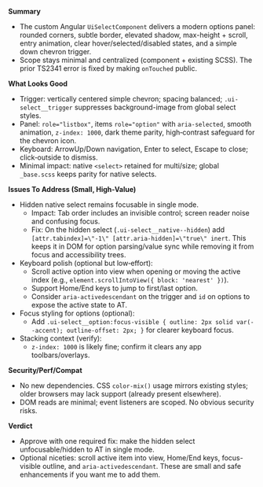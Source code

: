 **Summary**
- The custom Angular `UiSelectComponent` delivers a modern options panel: rounded corners, subtle border, elevated shadow, max-height + scroll, entry animation, clear hover/selected/disabled states, and a simple down chevron trigger.
- Scope stays minimal and centralized (component + existing SCSS). The prior TS2341 error is fixed by making `onTouched` public.

**What Looks Good**
- Trigger: vertically centered simple chevron; spacing balanced; `.ui-select__trigger` suppresses background-image from global select styles.
- Panel: `role="listbox"`, items `role="option"` with `aria-selected`, smooth animation, `z-index: 1000`, dark theme parity, high‑contrast safeguard for the chevron icon.
- Keyboard: ArrowUp/Down navigation, Enter to select, Escape to close; click‑outside to dismiss.
- Minimal impact: native `<select>` retained for multi/size; global `_base.scss` keeps parity for native selects.

**Issues To Address (Small, High-Value)**
- Hidden native select remains focusable in single mode.
  - Impact: Tab order includes an invisible control; screen reader noise and confusing focus.
  - Fix: On the hidden select (`.ui-select__native--hidden`) add `[attr.tabindex]=\"-1\" [attr.aria-hidden]=\"true\" inert`. This keeps it in DOM for option parsing/value sync while removing it from focus and accessibility trees.
- Keyboard polish (optional but low‑effort):
  - Scroll active option into view when opening or moving the active index (e.g., `element.scrollIntoView({ block: 'nearest' })`).
  - Support Home/End keys to jump to first/last option.
  - Consider `aria-activedescendant` on the trigger and `id` on options to expose the active state to AT.
- Focus styling for options (optional):
  - Add `.ui-select__option:focus-visible { outline: 2px solid var(--accent); outline-offset: 2px; }` for clearer keyboard focus.
- Stacking context (verify):
  - `z-index: 1000` is likely fine; confirm it clears any app toolbars/overlays.

**Security/Perf/Compat**
- No new dependencies. CSS `color-mix()` usage mirrors existing styles; older browsers may lack support (already present elsewhere).
- DOM reads are minimal; event listeners are scoped. No obvious security risks.

**Verdict**
- Approve with one required fix: make the hidden select unfocusable/hidden to AT in single mode.
- Optional niceties: scroll active item into view, Home/End keys, focus-visible outline, and `aria-activedescendant`. These are small and safe enhancements if you want me to add them.